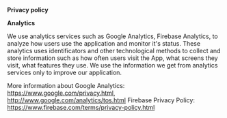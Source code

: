 **Privacy policy**

**Analytics**

We use analytics services such as Google Analytics, Firebase Analytics, to analyze how users use the application and monitor it's status. These analytics uses identificators and other technological methods to collect and store information such as how often users visit the App, what screens they visit, what features they use. We use the information we get from analytics services only to improve our application.

More information about Google Analytics: https://www.google.com/privacy.html, http://www.google.com/analytics/tos.html
Firebase Privacy Policy: https://www.firebase.com/terms/privacy-policy.html
